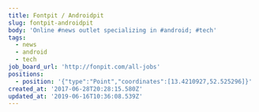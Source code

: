 ```yaml
---
title: Fontpit / Androidpit
slug: fontpit-androidpit
body: 'Online #news outlet specializing in #android; #tech'
tags:
  - news
  - android
  - tech
job_board_url: 'http://fonpit.com/all-jobs'
positions:
  - position: '{"type":"Point","coordinates":[13.4210927,52.525296]}'
created_at: '2017-06-28T20:28:15.580Z'
updated_at: '2019-06-16T10:36:08.539Z'
---
```


